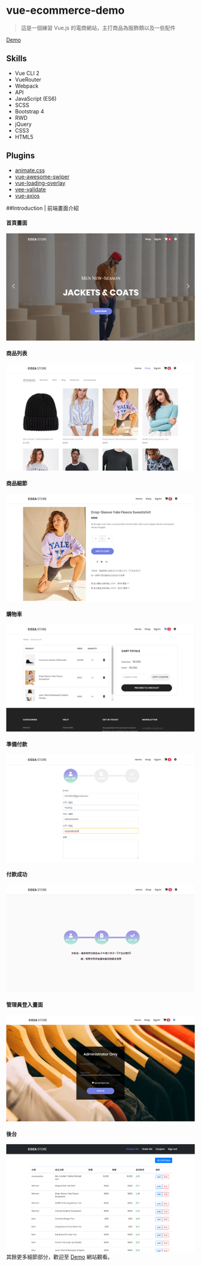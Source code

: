 # vue-ecommerce-demo

> 這是一個練習 Vue.js 的電商網站，主打商品為服飾類以及一些配件

[Demo]()

## Skills
- Vue CLI 2
- VueRouter
- Webpack
- API
- JavaScript (ES6)
- SCSS
- Bootstrap 4
- RWD
- jQuery
- CSS3
- HTML5

## Plugins
- [animate.css](https://github.com/daneden/animate.css)
- [vue-awesome-swiper](http://caibaojian.com/swiper-api/)
- [vue-loading-overlay](https://www.npmjs.com/package/vue-loading-overlay)
- [vee-validate](https://logaretm.github.io/vee-validate/)
- [vue-axios](https://www.npmjs.com/package/vue-axios)

##Introduction | 前端畫面介紹

#### 首頁畫面
![首頁畫面](https://github.com/huangtingyu04/clothing-shop/blob/master/src/assets/images/%E9%A6%96%E9%A0%81%E7%95%AB%E9%9D%A2.png)
#### 商品列表
![商品列表](https://github.com/huangtingyu04/clothing-shop/blob/master/src/assets/images/%E5%95%86%E5%93%81%E5%88%97%E8%A1%A8.png)
#### 商品細節
![商品細節](https://github.com/huangtingyu04/clothing-shop/blob/master/src/assets/images/%E5%95%86%E5%93%81%E7%B4%B0%E7%AF%80.png)
#### 購物車
![購物車](https://github.com/huangtingyu04/clothing-shop/blob/master/src/assets/images/%E8%B3%BC%E7%89%A9%E8%BB%8A.png)
#### 準備付款
![準備付款](https://github.com/huangtingyu04/clothing-shop/blob/master/src/assets/images/%E6%BA%96%E5%82%99%E4%BB%98%E6%AC%BE.png)
#### 付款成功
![付款成功](https://github.com/huangtingyu04/clothing-shop/blob/master/src/assets/images/%E4%BB%98%E6%AC%BE%E6%88%90%E5%8A%9F.png)
#### 管理員登入畫面
![管理員登入畫面](https://github.com/huangtingyu04/clothing-shop/blob/master/src/assets/images/%E7%AE%A1%E7%90%86%E5%93%A1%E7%99%BB%E5%85%A5%E7%95%AB%E9%9D%A2.png)
#### 後台
![後台](https://github.com/huangtingyu04/clothing-shop/blob/master/src/assets/images/%E5%BE%8C%E5%8F%B0.png)
其餘更多細節部分，歡迎至 [Demo]() 網站觀看。

